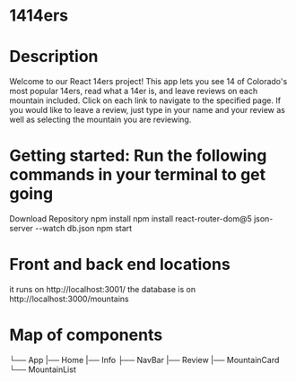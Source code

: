 # 1414ers

# Description
Welcome to our React 14ers project! This app lets you see 14 of Colorado's most popular 14ers, read what a 14er is, and leave reviews on each mountain included. Click on each link to navigate to the specified page. If you would like to leave a review, just type in your name and your review as well as selecting the mountain you are reviewing.

# Getting started: Run the following commands in your terminal to get going
Download Repository
npm install
npm install react-router-dom@5
json-server --watch db.json
npm start

# Front and back end locations
it runs on http://localhost:3001/
the database is on http://localhost:3000/mountains

# Map of components
└── App
    |── Home
    |── Info
    ├── NavBar
    |── Review
    |── MountainCard
        └── MountainList
